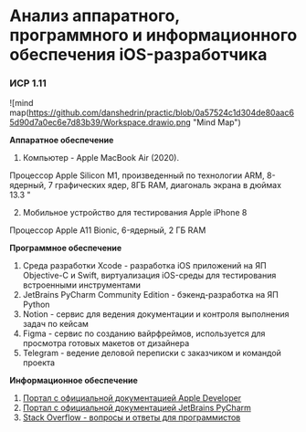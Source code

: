 # Анализ аппаратного, программного и информационного обеспечения iOS-разработчика
### ИСР 1.11

![mind map(https://github.com/danshedrin/practic/blob/0a57524c1d304de80aac65d90d7a0ec6e7d83b39/Workspace.drawio.png "Mind Map")

**Аппаратное обеспечение**
1. Компьютер - Apple MacBook Air (2020).

Процессор Apple Silicon M1, произведенный по технологии ARM, 8-ядерный, 7 графических ядер, 8ГБ RAM, диагональ экрана в дюймах 13.3 "

2. Мобильное устройство для тестирования Apple iPhone 8

Процессор Apple A11 Bionic, 6-ядерный, 2 ГБ RAM

**Программное обеспечение**
1. Среда разработки Xcode - разработка iOS приложений на ЯП Objective-C и Swift, виртуализация iOS-среды для тестирования встроенными инструментами
2. JetBrains PyCharm Community Edition - бэкенд-разработка на ЯП Python
3. Notion - сервис для ведения документации и контроля выполнения задач по кейсам
4. Figma - сервис по созданию вайрфреймов, используется для просмотра готовых макетов от дизайнера
5. Telegram - ведение деловой переписки с заказчиком и командой проекта


**Информационное обеспечение**
1. [Портал с официальной документацией Apple Developer](https://developer.apple.com/documentation/technologies)
2. [Портал с официальной документацией JetBrains PyCharm](https://www.jetbrains.com/pycharm/guide/)
3. [Stack Overflow - вопросы и ответы для программистов](https://stackoverflow.com/)


